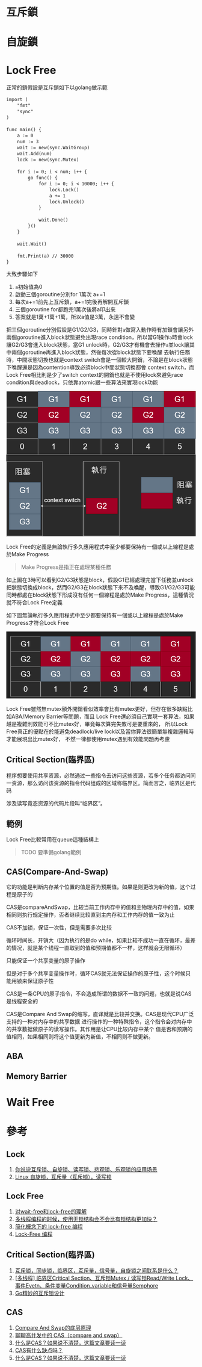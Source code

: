 # 互斥鎖

# 自旋鎖

# Lock Free
正常的鎖假設是互斥鎖如下以golang做示範

```golang
import (
	"fmt"
	"sync"
)

func main() {
	a := 0
	num := 3
	wait := new(sync.WaitGroup)
	wait.Add(num)
	lock := new(sync.Mutex)

	for i := 0; i < num; i++ {
		go func() {
			for i := 0; i < 10000; i++ {
				lock.Lock()
				a += 1
				lock.Unlock()
			}

			wait.Done()
		}()
	}

	wait.Wait()

	fmt.Print(a) // 30000
}
```
大致步驟如下
1. `a`初始值為0
2. 啟動三個goroutine分別for 1萬次 a+=1
3. 每次a+=1前先上互斥鎖，a+=1完後再解開互斥鎖
4. 三個goroutine for都跑完1萬次後將a印出來
5. 答案就是1萬+1萬+1萬，所以a值是3萬，永遠不會變

把三個goroutine分別假設是G1/G2/G3，同時針對`a`做寫入動作時有加鎖會讓另外兩個goroutine進入block狀態避免出現race condition，所以當G1操作`a`時會lock
讓G2/G3會進入block狀態，當G1 unlock時，G2/G3才有機會去操作`a`並lock讓其中兩個goroutine再進入block狀態，然後每次從block狀態下要喚醒
去執行任務時，中間狀態切換也就是context switch會是一個較大開銷，不論是在block狀態下喚醒還是因為contention導致必須block中間狀態切換都會
context switch，而Lock Free相比則是少了switch context的開銷也就是不使用lock來避免race condition與deadlock，只依靠atomic跟一些算法來實現lock功能

![](doc/Lock&Wait-Free-1.png)

Lock Free的定義是無論執行多久應用程式中至少都要保持有一個或以上線程是處於Make Progress

> Make Progress是指正在處理某種任務

如上圖在3時可以看到G2/G3狀態是block，假設G1已經處理完當下任務並unlock把狀態切換成block，然而G2/G3在block狀態下來不及喚醒，導致G1/G2/G3可能
同時都處在block狀態下形成沒有任何一個線程是處於Make Progress，這種情況就不符合Lock Free定義

如下圖無論執行多久應用程式中至少都要保持有一個或以上線程是處於Make Progress才符合Lock Free

![](doc/Lock&Wait-Free-2.png)

Lock Free雖然無mutex額外開銷看似效率會比有mutex更好，但存在很多缺點比如ABA/Memory Barrier等問題，而且
Lock Free還必須自己實現一套算法，如果越是複雜則效能可不比mutex好，畢竟每次算完失敗可是要重來的，
所以Lock Free真正的優點在於能避免deadlock/live lock以及當你算法很簡單無複雜邏輯時才能展現出比mutex好，
不然一律都使用mutex遇到有效能問題再考慮

## Critical Section(臨界區)

程序想要使用共享资源，必然通过一些指令去访问这些资源，若多个任务都访问同一资源，那么访问该资源的指令代码组成的区域称临界区。简而言之，临界区是代码

涉及读写竟态资源的代码片段叫“临界区”。

## 範例
Lock Free比較常用在queue這種結構上

> TODO 要準備golang範例

## CAS(Compare-And-Swap)

它的功能是判断内存某个位置的值是否为预期值。如果是则更改为新的值，这个过程是原子的

CAS是compareAndSwap，比较当前工作内存中的值和主物理内存中的值，如果相同则执行规定操作，否者继续比较直到主内存和工作内存的值一致为止

CAS不加锁，保证一次性，但是需要多次比较

循环时间长，开销大（因为执行的是do while，如果比较不成功一直在循环，最差的情况，就是某个线程一直取到的值和预期值都不一样，这样就会无限循环）

只能保证一个共享变量的原子操作

但是对于多个共享变量操作时，循环CAS就无法保证操作的原子性，这个时候只能用锁来保证原子性

CAS是一条CPU的原子指令，不会造成所谓的数据不一致的问题，也就是说CAS是线程安全的

CAS是Compare And Swap的缩写，直译就是比较并交换。CAS是现代CPU广泛支持的一种对内存中的共享数据
进行操作的一种特殊指令，这个指令会对内存中的共享数据做原子的读写操作。其作用是让CPU比较内存中某个
值是否和预期的值相同，如果相同则将这个值更新为新值，不相同则不做更新。



## ABA

## Memory Barrier

# Wait Free

# 參考
## Lock
1. [你说说互斥锁、自旋锁、读写锁、悲观锁、乐观锁的应用场景](https://www.cnblogs.com/xiaolincoding/p/13675202.html)
2. [Linux 自旋锁，互斥量（互斥锁），读写锁](https://blog.51cto.com/u_15060511/4336949)

## Lock Free
1. [对wait-free和lock-free的理解](https://zhuanlan.zhihu.com/p/342921323)
2. [多线程编程的时候，使用无锁结构会不会比有锁结构更加快？
](https://www.zhihu.com/question/53303879)
3. [简化概念下的 lock-free 编程](https://zhuanlan.zhihu.com/p/53012280)
4. [Lock-Free 编程](https://www.cnblogs.com/gaochundong/p/lock_free_programming.html)

## Critical Section(臨界區)
1. [互斥锁，同步锁，临界区，互斥量，信号量，自旋锁之间联系是什么？](https://www.zhihu.com/question/39850927)
2. [[多线程] 临界区Critical Section、互斥锁Mutex / 读写锁Read/Write Lock、事件Evetn、条件变量Condition_variable和信号量Semphore](https://blog.51cto.com/u_15338624/3583817)
3. [Go精妙的互斥锁设计](https://mp.weixin.qq.com/s/tpasNf81z9W_BBjxFZyNJw#at)

## CAS
1. [Compare And Swap的底层原理](https://www.yisu.com/zixun/317995.html)
2. [聊聊高并发中的 CAS（compare and swap）](https://zhuanlan.zhihu.com/p/438406660)
3. [什么是CAS？如果说不清楚，这篇文章要读一读](https://zhuanlan.zhihu.com/p/544803708)
4. [CAS有什么缺点吗？](https://www.zhihu.com/question/276774701/answer/2711447651)
5. [什么是CAS？如果说不清楚，这篇文章要读一读](https://zhuanlan.zhihu.com/p/544803708)
